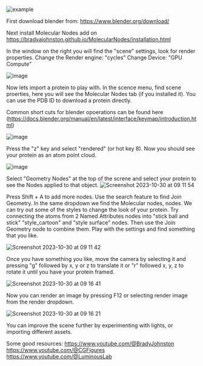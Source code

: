 ![example](https://github.com/angus-e-mcmillan/comp-tools/assets/57298625/8e2ab7f6-778e-47d2-8976-6866fd4997af)

First download blender from:
https://www.blender.org/download/

Next install Molecular Nodes add on
https://bradyajohnston.github.io/MolecularNodes/installation.html

In the window on the right you will find the "scene" settings, look for render properties. 
Change the Render engine: "cycles"
Change Device: "GPU Compute"

![image](https://github.com/angus-e-mcmillan/comp-tools/assets/57298625/71f34c13-e202-44ff-8383-de495e8de0fa)

Now lets import a protein to play with. In the scence menu, find scene proerties, here you will see the Molecular Nodes tab (if you installed it). You can use the PDB ID to download a protein directly.

Common short cuts for blender opoerations can be found here (https://docs.blender.org/manual/en/latest/interface/keymap/introduction.html)

![image](https://github.com/angus-e-mcmillan/comp-tools/assets/57298625/66454616-ecac-49a3-aa0d-b622b8ff6fe0)

Press the "z" key and select "rendered" (or hot key 8). Now you should see your protein as an atom point cloud.

![image](https://github.com/angus-e-mcmillan/comp-tools/assets/57298625/8bbbfc54-361f-4dcc-9738-ff40c36a56db)

Select "Geometry Nodes" at the top of the screne and select your protein to see the Nodes applied to that object.
![Screenshot 2023-10-30 at 09 11 54](https://github.com/angus-e-mcmillan/comp-tools/assets/57298625/f5ed628f-b7bd-445d-a06c-e5293d2f778a)


Press Shift + A to add more nodes. Use the search feature to find Join Geometry. In the same dropdown we find the Molecular nodes, nodes. We can try out some of the styles to change the look of your protein. Try connecting the atoms from 2 Named Attributes nodes into "stick ball and stick" "style_cartoon" and "style surface" nodes. Then use the Join Geometry node to combine them. Play with the settings and find something that you like.

![Screenshot 2023-10-30 at 09 11 42](https://github.com/angus-e-mcmillan/comp-tools/assets/57298625/a844a9c1-e7da-45f4-8402-886773207e57)

Once you have something you like, move the camera by selecting it and pressing "g" followed by x, y or z  to translate it or "r" followed x, y, z to rotate it until you have your protein framed.

![Screenshot 2023-10-30 at 09 16 41](https://github.com/angus-e-mcmillan/comp-tools/assets/57298625/c68a7b92-61c1-409c-a716-d1265e550610)

Now you can render an image by pressing F12 or selecting render image from the render dropdown.

![Screenshot 2023-10-30 at 09 16 21](https://github.com/angus-e-mcmillan/comp-tools/assets/57298625/75c6e911-203f-4dd1-8207-cad0117e05a8)

You can improve the scene further by experimenting with lights, or importing different assets. 

Some good resources:
https://www.youtube.com/@BradyJohnston
https://www.youtube.com/@CGFigures
https://www.youtube.com/@LuminousLab
